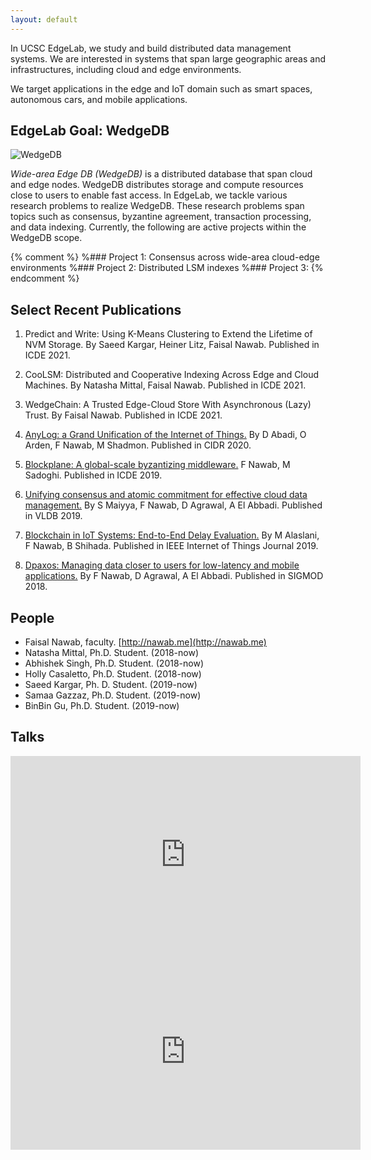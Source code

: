 ```yaml
---
layout: default
---
```


In UCSC EdgeLab, we study and build
distributed data management
systems. We are interested in systems that span large geographic
areas and infrastructures, including cloud and edge environments.

We target applications in the edge and IoT domain such as smart
spaces, autonomous cars, and mobile applications.


## EdgeLab Goal: WedgeDB

![WedgeDB](figs/wedgedb.jpg)

*Wide-area Edge DB (WedgeDB)* is a distributed database that span cloud
and edge nodes.  WedgeDB distributes storage and compute resources
close to users to enable fast access. In EdgeLab, we tackle various
research problems to realize WedgeDB. These research problems span
topics such as consensus, byzantine agreement, transaction
processing, and data indexing. Currently, the following are active
projects within the WedgeDB scope.

{% comment %}
%### Project 1: Consensus across wide-area cloud-edge environments
%### Project 2: Distributed LSM indexes
%### Project 3:
{% endcomment %} 

## Select Recent Publications

1. Predict and Write: Using K-Means Clustering to Extend the Lifetime of NVM Storage. 
By Saeed Kargar, Heiner Litz, Faisal Nawab.
Published in ICDE 2021.

2. CooLSM: Distributed and Cooperative Indexing Across Edge and Cloud Machines.
By Natasha Mittal, Faisal Nawab.
Published in ICDE 2021.

3. WedgeChain: A Trusted Edge-Cloud Store With Asynchronous (Lazy) Trust.
By Faisal Nawab.
Published in ICDE 2021.

4. [AnyLog: a Grand Unification of the Internet of Things.](http://www.cs.umd.edu/~abadi/papers/anylogAbadiEtAl.pdf)
By D Abadi, O Arden, F Nawab, M Shadmon.
Published in CIDR 2020.
5. [Blockplane: A global-scale byzantizing middleware.](http://www.nawab.me/Uploads/Blockplane_ICDE2019_cr.pdf)
F Nawab, M Sadoghi.
Published in ICDE 2019.

6. [Unifying consensus and atomic commitment for effective cloud data management.](http://www.vldb.org/pvldb/vol12/p611-maiyya.pdf)
By S Maiyya, F Nawab, D Agrawal, A El Abbadi.
Published in VLDB 2019.


7. [Blockchain in IoT Systems: End-to-End Delay Evaluation.](https://repository.kaust.edu.sa/bitstream/handle/10754/655903/08716500.pdf?sequence=1&isAllowed=y)
By M Alaslani, F Nawab, B Shihada.
Published in IEEE Internet of Things Journal 2019.

8. [Dpaxos: Managing data closer to users for low-latency and mobile applications.](http://www.nawab.me/Uploads/Nawab_DPaxos_SIGMOD2018.pdf)
By F Nawab, D Agrawal, A El Abbadi.
Published in SIGMOD 2018.


## People

- Faisal Nawab, faculty. [http://nawab.me](http://nawab.me)
- Natasha Mittal, Ph.D. Student. (2018-now)
- Abhishek Singh, Ph.D. Student. (2018-now)
- Holly Casaletto, Ph.D. Student. (2018-now)
- Saeed Kargar, Ph. D. Student. (2019-now)
- Samaa Gazzaz, Ph.D. Student. (2019-now)
- BinBin Gu, Ph.D. Student. (2019-now)


## Talks

<iframe width="560" height="315"
src="https://www.youtube.com/embed/jq-4j5m8Ouw" frameborder="0"
allow="accelerometer; autoplay; encrypted-media; gyroscope;
picture-in-picture" allowfullscreen></iframe>

<iframe width="560" height="315"
src="https://www.youtube.com/embed/FrnYC15qBfI" frameborder="0"
allow="accelerometer; autoplay; encrypted-media; gyroscope;
picture-in-picture" allowfullscreen></iframe>



